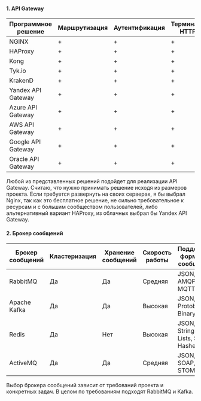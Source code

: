 #### 1. API Gateway

| Программное решение| Маршрутизация | Аутентификация | Терминация HTTPS |
|--------------------|---------------|----------------|------------------|
| NGINX              | +             | +              | +                |
| HAProxy            | +             | +              | +                |
| Kong               | +             | +              | +                |
| Tyk.io             | +             | +              | +                |
| KrakenD            | +             | +              | +                |
| Yandex API Gateway | +             | +              | +                |
| Azure API Gateway  | +             | +              | +                |
| AWS API Gateway    | +             | +              | +                |
| Google API Gateway | +             | +              | +                |
| Oracle API Gateway | +             | +              | +                |

Любой из представленных решений подойдет для реализации API Gateway. Считаю, что нужно принимать решение исходя из размеров проекта. Если требуется развернуть на своих серверах, я бы выбрал Nginx, так как это бесплатное решение, не сильно требовательное к ресурсам и с большим сообществом пользователей, либо альтернативный вариант HAProxy, из облачных выбрал бы Yandex API Gateway.

#### 2. Брокер сообщений


| Брокер сообщений | Кластеризация | Хранение сообщений | Скорость работы | Поддержка форматов сообщений | Разделение прав доступа | Простота эксплуатации |
|---|---|---|---|---|---|---|
| RabbitMQ | Да | Да | Средняя | JSON, XML, AMQP, MQTT | Да | Высокая |
| Apache Kafka | Да | Да | Высокая | JSON, Avro, Protobuf, Binary | Да | Средняя |
| Redis | Да | Нет | Высокая | JSON, Strings, Lists, Sets, Hashes | Нет | Высокая |
| ActiveMQ | Да | Да | Средняя | JSON, XML, SOAP, STOMP | Да | Средняя |

Выбор брокера сообщений зависит от требований проекта и конкретных задач. В целом по требованиям подходят RabbitMQ и Kafka.
